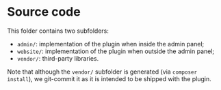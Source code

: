 # Source code

This folder contains two subfolders:

- `admin/`: implementation of the plugin when inside the admin panel;
- `website/`: implementation of the plugin when outside the admin panel;
- `vendor/`: third-party libraries.

Note that although the `vendor/` subfolder is generated (via
`composer install`), we git-commit it as it is intended to be shipped with the
plugin.
